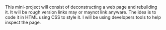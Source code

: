 This mini-project will consist of deconstructing a web page and rebuilding it. It will be rough version links may or maynot link anyware. The idea is to code it in HTML using CSS to style it. I will be using developers tools to help inspect the page.


